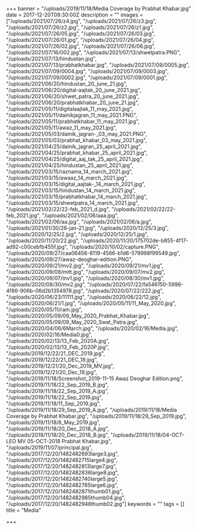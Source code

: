 +++
banner = "/uploads/2019/11/18/Media Coverage by Prabhat Khabar.jpg"
date = 2017-12-20T09:30:00Z
description = ""
images = ["/uploads/2021/07/26/z4.jpg", "/uploads/2021/07/26/z3.jpg", "/uploads/2021/07/26/z2.jpg", "/uploads/2021/07/26/z1.jpg", "/uploads/2021/07/26/05.jpg", "/uploads/2021/07/26/03.jpg", "/uploads/2021/07/26/01.jpg", "/uploads/2021/07/26/04.jpg", "/uploads/2021/07/26/02.jpg", "/uploads/2021/07/26/06.jpg", "/uploads/2021/07/16/002.jpg", "/uploads/2021/07/13/shwetpatra.PNG", "/uploads/2021/07/13/hindustan.jpg", "/uploads/2021/07/13/prabhatkhabar.jpg", "/uploads/2021/07/09/0005.jpg", "/uploads/2021/07/09/0004.jpg", "/uploads/2021/07/09/0003.jpg", "/uploads/2021/07/09/0002.jpg", "/uploads/2021/07/09/0001.jpg", "/uploads/2021/06/20/hindustan_20_june_21.jpg", "/uploads/2021/06/20/digital-aajtak_20_june_2021.jpg", "/uploads/2021/06/20/shwet_patra_20_june_2021.jpg", "/uploads/2021/06/20/prabhatkhabar_20_june_21.jpg", "/uploads/2021/05/11/digitalaajtak_11_may_2021.jpg", "/uploads/2021/05/11/dainikjagran_11_may_2021.PNG", "/uploads/2021/05/11/prabhatkhabar_11_may_2021.jpg", "/uploads/2021/05/11/awaz_11_may_2021.jpg", "/uploads/2021/05/03/dainik_jagran-_03_may_2021.PNG", "/uploads/2021/05/03/prabhat_khabar_03_may_2021.jpg", "/uploads/2021/04/25/dainik_jagran_25_april_2021.jpg", "/uploads/2021/04/25/prabhat_khabar_25_april_2021.jpg", "/uploads/2021/04/25/digital_aaj_tak_25_april_2021.jpg", "/uploads/2021/04/25/hindustan_25_april_2021.jpg", "/uploads/2021/03/15/raznama_14_march_2021.jpg", "/uploads/2021/03/15/awaaz_14_march_2021.jpg", "/uploads/2021/03/15/digital_aajtak-_14_march_2021.jpg", "/uploads/2021/03/15/hindustan_14_march_2021.jpg", "/uploads/2021/03/15/prabhatkhabar_14_march_2021.jpg", "/uploads/2021/03/15/shwetpatra_14_march_2021.jpg", "/uploads/2021/02/22/22-feb_2021_d.jpg", "/uploads/2021/02/22/22-feb_2021.jpg", "/uploads/2021/02/06/aaa.jpg", "/uploads/2021/02/06/aa.jpg", "/uploads/2021/02/06/a.jpg", "/uploads/2021/01/30/26-jan-21.jpg", "/uploads/2020/12/25/3.jpg", "/uploads/2020/12/25/2.jpg", "/uploads/2020/12/25/1.jpg", "/uploads/2020/11/20/22.jpg", "/uploads/2020/11/20/175702de-b855-4f17-ad92-c00cebfb455f.jpg", "/uploads/2020/10/02/capture.PNG", "/uploads/2020/09/27/caa06456-8119-4566-b1d6-578998f99549.jpg", "/uploads/2020/09/27/awaz-deoghar-edition.PNG", "/uploads/2020/09/21/mv2.jpg", "/uploads/2020/09/21/mv1.jpg", "/uploads/2020/09/08/mitt.jpg", "/uploads/2020/09/07/mv2.jpg", "/uploads/2020/09/07/mv1.jpg", "/uploads/2020/08/30/mv1.jpg", "/uploads/2020/08/30/mv2.jpg", "/uploads/2020/07/22/fa546150-5996-4f86-906b-06d2b1354978.jpg", "/uploads/2020/07/22/222.jpg", "/uploads/2020/06/23/11111.jpg", "/uploads/2020/06/22/12.jpg", "/uploads/2020/06/21/1.jpg", "/uploads/2020/05/11/11_May_2020.jpg", "/uploads/2020/05/11/ram.jpg", "/uploads/2020/05/09/09_May_2020_Prabhat_Khabar.jpg", "/uploads/2020/05/09/09_May_2020_Swat_Patra.jpg", "/uploads/2020/04/06/6March.jpg", "/uploads/2020/02/16/Media.jpg", "/uploads/2020/02/16/Media0.jpg", "/uploads/2020/02/13/13_Feb_2020A.jpg", "/uploads/2020/02/13/13_Feb_2020P.jpg", "/uploads/2019/12/22/21_DEC_2019.jpg", "/uploads/2019/12/22/21_DEC_19.jpg", "/uploads/2019/12/21/20_Dec_2019_MV.jpg", "/uploads/2019/12/21/20_Dec_19.jpg", "/uploads/2019/11/18/Screenshot_2019-11-15 Awaz Deoghar Edition.png", "/uploads/2019/11/18/22_Sep_2019_B.jpg", "/uploads/2019/11/18/22_Sep_2019_A.jpg", "/uploads/2019/11/18/22_Sep_2019.jpg", "/uploads/2019/11/18/11_Sep_2019.jpg", "/uploads/2019/11/18/29_Sep_2019_A.jpg", "/uploads/2019/11/18/Media Coverage by Prabhat Khabar.jpg", "/uploads/2019/11/18/29_Sep_2019.jpg", "/uploads/2019/11/18/8_May_2019.jpg", "/uploads/2019/11/18/20_Dec_2018_A.jpg", "/uploads/2019/11/18/20_Dec_2018_B.jpg", "/uploads/2019/11/18/04-OCT-LEO MV 05-OCT-2018 Prabhat Khabar.jpg", "/uploads/2019/11/07/principal.jpg", "/uploads/2017/12/20/1482482693large3.jpg", "/uploads/2017/12/20/1482482715large4.jpg", "/uploads/2017/12/20/1482482813large7.jpg", "/uploads/2017/12/20/1482482836large8.jpg", "/uploads/2017/12/20/1482482740large5.jpg", "/uploads/2017/12/20/1482482785large6.jpg", "/uploads/2017/12/20/1482482871thumb01.jpg", "/uploads/2017/12/20/1482482985thumb04.jpg", "/uploads/2017/12/20/1482482948thumb02.jpg"]
keywords = ""
tags = []
title = "Media"

+++

